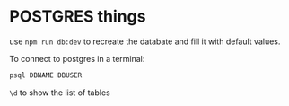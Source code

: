 # POSTGRES things

use `npm run db:dev` to recreate the databate and fill it with default values.

To connect to postgres in a terminal:

```bash
psql DBNAME DBUSER
```

`\d` to show the list of tables
